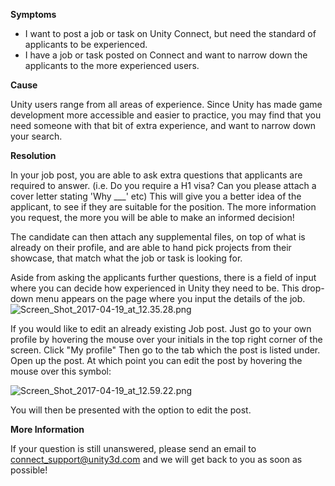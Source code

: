 
        

**Symptoms** 

*   I want to post a job or task on Unity Connect, but need the standard of applicants to be experienced. 
*   I have a job or task posted on Connect and want to narrow down the applicants to the more experienced users. 

**Cause** 

Unity users range from all areas of experience. Since Unity has made game development more accessible and easier to practice, you may find that you need someone with that bit of extra experience, and want to narrow down your search. 

**Resolution** 

In your job post, you are able to ask extra questions that applicants are required to answer. (i.e. Do you require a H1 visa? Can you please attach a cover letter stating 'Why ___' etc) This will give you a better idea of the applicant, to see if they are suitable for the position. The more information you request, the more you will be able to make an informed decision!

The candidate can then attach any supplemental files, on top of what is already on their profile, and are able to hand pick projects from their showcase, that match what the job or task is looking for.

Aside from asking the applicants further questions, there is a field of input where you can decide how experienced in Unity they need to be. This drop-down menu appears on the page where you input the details of the job.![Screen_Shot_2017-04-19_at_12.35.28.png](/hc/article_attachments/115005984343/Screen_Shot_2017-04-19_at_12.35.28.png)

If you would like to edit an already existing Job post. Just go to your own profile by hovering the mouse over your initials in the top right corner of the screen. Click "My profile" Then go to the tab which the post is listed under. Open up the post. At which point you can edit the post by hovering the mouse over this symbol:

![Screen_Shot_2017-04-19_at_12.59.22.png](/hc/article_attachments/115005995326/Screen_Shot_2017-04-19_at_12.59.22.png)

You will then be presented with the option to edit the post. 

**More Information** 

If your question is still unanswered, please send an email to connect_support@unity3d.com and we will get back to you as soon as possible!

      